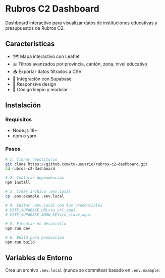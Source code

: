 # Rubros C2 Dashboard

Dashboard interactivo para visualizar datos de instituciones educativas y presupuestos de Rubros C2.

## Características

- 🗺️ Mapa interactivo con Leaflet
- 📊 Filtros avanzados por provincia, cantón, zona, nivel educativo
- 📥 Exportar datos filtrados a CSV
- 🔄 Integración con Supabase
- 📱 Responsive design
- 🌈 Código limpio y modular

## Instalación

### Requisitos
- Node.js 18+
- npm o yarn

### Pasos
```bash
# 1. Clonar repositorio
git clone https://github.com/tu-usuario/rubros-c2-dashboard.git
cd rubros-c2-dashboard

# 2. Instalar dependencias
npm install

# 3. Crear archivo .env.local
cp .env.example .env.local

# 4. Editar .env.local con tus credenciales
# VITE_SUPABASE_URL=tu_url_aqui
# VITE_SUPABASE_ANON_KEY=tu_clave_aqui

# 5. Ejecutar en desarrollo
npm run dev

# 6. Build para producción
npm run build
```

## Variables de Entorno

Crea un archivo `.env.local` (nunca se commitea) basado en `.env.example`:
